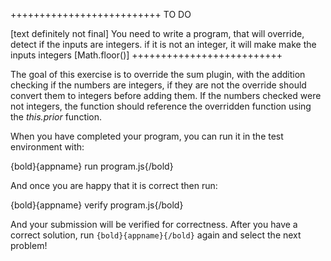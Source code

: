 ++++++++++++++++++++++++++
TO DO

[text definitely not final]
You need to write a program, that will override, detect if the inputs are integers.
if it is not an integer, it will make make the inputs integers [Math.floor()]
++++++++++++++++++++++++++

The goal of this exercise is to override the sum plugin, with the addition checking if the numbers are integers, if they are not the override should convert them to integers before adding them. If the numbers checked were not integers, the function should reference the overridden function using the *this.prior* function.

When you have completed your program, you can run it in the test environment with:

  {bold}{appname} run program.js{/bold}

And once you are happy that it is correct then run:

  {bold}{appname} verify program.js{/bold}

And your submission will be verified for correctness. After you have
a correct solution, run `{bold}{appname}{/bold}` again and select the next problem!
